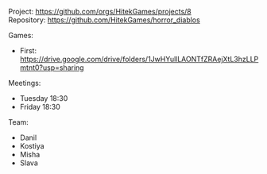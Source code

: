 Project: https://github.com/orgs/HitekGames/projects/8  
Repository: https://github.com/HitekGames/horror_diablos  

Games:
- First: https://drive.google.com/drive/folders/1JwHYullLAONTfZRAejXtL3hzLLPmtnt0?usp=sharing  

Meetings:
- Tuesday 18:30  
- Friday 18:30  

Team:  
- Danil  
- Kostiya  
- Misha  
- Slava   